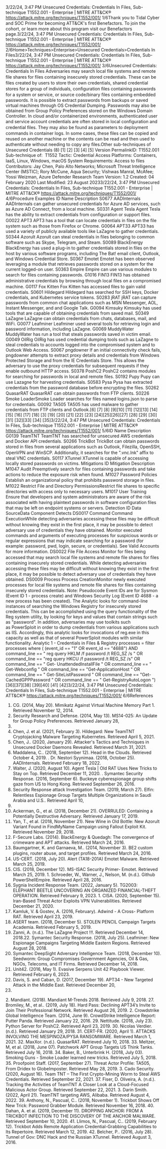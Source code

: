 3/22/24, 3:47 PM Unsecured Credentials: Credentials In Files, Sub-technique T1552.001 - Enterprise | MITRE ATT&CK®
https://attack.mitre.org/techniques/T1552/001/ 1/6Thank you to Tidal Cyber and SOC Prime for becoming ATT&CK's ﬁrst Benefactors. To join the cohort, or learn more about this program visit our
Benefactors page.3/22/24, 3:47 PM Unsecured Credentials: Credentials In Files, Sub-technique T1552.001 - Enterprise | MITRE ATT&CK®
https://attack.mitre.org/techniques/T1552/001/ 2/6Home>Techniques>Enterprise>Unsecured Credentials>Credentials In Files3/22/24, 3:47 PM Unsecured Credentials: Credentials In Files, Sub-technique T1552.001 - Enterprise | MITRE ATT&CK®
https://attack.mitre.org/techniques/T1552/001/ 3/6Unsecured Credentials: Credentials In Files
Adversaries may search local ﬁle systems and remote ﬁle shares for ﬁles containing insecurely stored credentials. These can be ﬁles created
by users to store their own credentials, shared credential stores for a group of individuals, conﬁguration ﬁles containing passwords for a
system or service, or source code/binary ﬁles containing embedded passwords.
It is possible to extract passwords from backups or saved virtual machines through OS Credential Dumping. Passwords may also be
obtained from Group Policy Preferences stored on the Windows Domain Controller. 
In cloud and/or containerized environments, authenticated user and service account credentials are often stored in local conﬁguration and
credential ﬁles. They may also be found as parameters to deployment commands in container logs. In some cases, these ﬁles can be
copied and reused on another machine or the contents can be read and then used to authenticate without needing to copy any ﬁles.Other sub-techniques of Unsecured Credentials (8)
[1]
[2]
[3] [4]
[5]
Version PermalinkID: T1552.001
Sub-technique of:  T1552
 
Tactic: Credential Access
 
Platforms: Containers, IaaS, Linux, Windows, macOS
 
System Requirements: Access to ﬁles
Contributors: Jay Chen, Palo Alto Networks; Microsoft Threat Intelligence Center (MSTIC); Rory McCune, Aqua Security; Vishwas
Manral, McAfee; Yossi Weizman, Azure Defender Research Team
Version: 1.2
Created: 04 February 2020
Last Modiﬁed: 23 August 20233/22/24, 3:47 PM Unsecured Credentials: Credentials In Files, Sub-technique T1552.001 - Enterprise | MITRE ATT&CK®
https://attack.mitre.org/techniques/T1552/001/ 4/6Procedure Examples
ID Name Description
S0677 AADInternals AADInternals can gather unsecured credentials for Azure AD services, such as Azure AD Connect, from a local
machine.
S0331 Agent Tesla Agent Tesla has the ability to extract credentials from conﬁguration or support ﬁles.
G0022 APT3 APT3 has a tool that can locate credentials in ﬁles on the ﬁle system such as those from Firefox or Chrome.
G0064 APT33 APT33 has used a variety of publicly available tools like LaZagne to gather credentials.
S0344 Azorult Azorult can steal credentials in ﬁles belonging to common software such as Skype, Telegram, and Steam.
S0089 BlackEnergy BlackEnergy has used a plug-in to gather credentials stored in ﬁles on the host by various software programs,
including The Bat! email client, Outlook, and Windows Credential Store.
S0367 Emotet Emotet has been observed leveraging a module that retrieves passwords stored on a system for the current
logged-on user. 
S0363 Empire Empire can use various modules to search for ﬁles containing passwords.
G1016 FIN13 FIN13 has obtained administrative credentials by browsing through local ﬁles on a compromised machine.
G0117 Fox Kitten Fox Kitten has accessed ﬁles to gain valid credentials.
S0601 Hildegard Hildegard has searched for SSH keys, Docker credentials, and Kubernetes service tokens.
S0283 jRAT jRAT can capture passwords from common chat applications such as MSN Messenger, AOL, Instant
Messenger, and and Google Talk.
G0094 Kimsuky Kimsuky has used tools that are capable of obtaining credentials from saved mail.
S0349 LaZagne LaZagne can obtain credentials from chats, databases, mail, and WiFi.
G0077 Leafminer Leafminer used several tools for retrieving login and password information, including LaZagne.
G0069 MuddyWater MuddyWater has run a tool that steals passwords saved in victim email.
G0049 OilRig OilRig has used credential dumping tools such as LaZagne to steal credentials to accounts logged into the
compromised system and to Outlook Web Access.
S0067 pngdowner If an initial connectivity check fails, pngdowner attempts to extract proxy details and credentials from
Windows Protected Storage and from the IE Credentials Store. This allows the adversary to use the proxy
credentials for subsequent requests if they enable outbound HTTP access.
S0378 PoshC2 PoshC2 contains modules for searching for passwords in local and remote ﬁles.
S0192 Pupy Pupy can use Lazagne for harvesting credentials.
S0583 Pysa Pysa has extracted credentials from the password database before encrypting the ﬁles.
S0262 QuasarRAT QuasarRAT can obtain passwords from FTP clients.
S0226 Smoke
LoaderSmoke Loader searches for ﬁles named logins.json to parse for credentials.
G0092 TA505 TA505 has used malware to gather credentials from FTP clients and Outlook.[6]
[7]
[8]
[9][10]
[11]
[12][13]
[14][15]
[16]
[17]
[18]
[3]
[19]
[20]
[21]
[22]
[23]
[24][25][26][27]
[28]
[29]
[30]
[31]
[32][33]
[34]
[35]3/22/24, 3:47 PM Unsecured Credentials: Credentials In Files, Sub-technique T1552.001 - Enterprise | MITRE ATT&CK®
https://attack.mitre.org/techniques/T1552/001/ 5/6ID Name Description
G0139 TeamTNT TeamTNT has searched for unsecured AWS credentials and Docker API credentials.
S0266 TrickBot TrickBot can obtain passwords stored in ﬁles from several applications such as Outlook, Filezilla, OpenSSH,
OpenVPN and WinSCP. Additionally, it searches for the ".vnc.lnk" aﬃx to steal VNC credentials.
S0117 XTunnel XTunnel is capable of accessing locally stored passwords on victims.
Mitigations
ID Mitigation Description
M1047 Audit Preemptively search for ﬁles containing passwords and take actions to reduce the exposure risk
when found.
M1027 Password Policies Establish an organizational policy that prohibits password storage in ﬁles.
M1022 Restrict File and
Directory PermissionsRestrict ﬁle shares to speciﬁc directories with access only to necessary users.
M1017 User Training Ensure that developers and system administrators are aware of the risk associated with having
plaintext passwords in software conﬁguration ﬁles that may be left on endpoint systems or
servers.
Detection
ID Data SourceData Component Detects
DS0017 Command Command
ExecutionWhile detecting adversaries accessing these ﬁles may be diﬃcult without knowing they exist
in the ﬁrst place, it may be possible to detect adversary use of credentials they have obtained.
Monitor executed commands and arguments of executing processes for suspicious words or
regular expressions that may indicate searching for a password (for example: password, pwd,
login, secure, or credentials). See Valid Accounts for more information.
DS0022 File File Access Monitor for ﬁles being accessed that may search local ﬁle systems and remote ﬁle shares for
ﬁles containing insecurely stored credentials. While detecting adversaries accessing these ﬁles
may be diﬃcult without knowing they exist in the ﬁrst place, it may be possible to detect
adversary use of credentials they have obtained.
DS0009 Process Process
CreationMonitor newly executed processes for local ﬁle systems and remote ﬁle shares for ﬁles
containing insecurely stored credentials.
Note: Pseudocode Event IDs are for Sysmon (Event ID 1 - process create) and Windows
Security Log (Event ID 4688 - a new process has been created). The Analytic looks for
command-line instances of searching the Windows Registry for insecurely stored credentials.
This can be accomplished using the query functionality of the Reg system utility, by looking
for keys and values that contain strings such as "password". In addition, adversaries may use
toolkits such as PowerSploit in order to dump credentials from various applications such as
IIS. Accordingly, this analytic looks for invocations of reg.exe in this capacity as well as that of
several PowerSploit modules with similar functionality.
Analytic 1 - Credentials in Files & Registry
processes = filter processes where ( (event\_id == "1" OR event\_id == "4688")
AND command\_line == " reg query HKLM /f password /t REG\_SZ /s " OR command\_line
== "reg query HKCU /f password /t REG\_SZ /s" OR command\_line == " Get-
UnattendedInstallFile " OR command\_line == " Get-Webconfig " OR command\_line ==
"Get-ApplicationHost " OR command\_line == " Get-SiteListPassword " OR command\_line
== "Get-CachedGPPPassword " OR command\_line == " Get-RegistryAutoLogon ")[36][37][38]
[39][40] [41]
[42]3/22/24, 3:47 PM Unsecured Credentials: Credentials In Files, Sub-technique T1552.001 - Enterprise | MITRE ATT&CK®
https://attack.mitre.org/techniques/T1552/001/ 6/6References
1. CG. (2014, May 20). Mimikatz Against Virtual Machine
Memory Part 1. Retrieved November 12, 2014.
2. Security Research and Defense. (2014, May 13). MS14-025:
An Update for Group Policy Preferences. Retrieved January 28,
2015.
3. Chen, J. et al. (2021, February 3). Hildegard: New TeamTNT
Cryptojacking Malware Targeting Kubernetes. Retrieved April
5, 2021.
4. Chen, J.. (2020, January 29). Attacker's Tactics and
Techniques in Unsecured Docker Daemons Revealed.
Retrieved March 31, 2021.
5. Maddalena, C.. (2018, September 12). Head in the Clouds.
Retrieved October 4, 2019.
 . Dr. Nestori Syynimaa. (2018, October 25). AADInternals.
Retrieved February 18, 2022.
7. Walter, J. (2020, August 10). Agent Tesla | Old RAT Uses New
Tricks to Stay on Top. Retrieved December 11, 2020.
 . Symantec Security Response. (2016, September 6). Buckeye
cyberespionage group shifts gaze from US to Hong Kong.
Retrieved September 26, 2016.
9. Security Response attack Investigation Team. (2019, March
27). Elﬁn: Relentless Espionage Group Targets Multiple
Organizations in Saudi Arabia and U.S.. Retrieved April 10,
2019.
10. Ackerman, G., et al. (2018, December 21). OVERRULED:
Containing a Potentially Destructive Adversary. Retrieved
January 17, 2019.
11. Yan, T., et al. (2018, November 21). New Wine in Old Bottle:
New Azorult Variant Found in FindMyName Campaign using
Fallout Exploit Kit. Retrieved November 29, 2018.
12. F-Secure Labs. (2014). BlackEnergy & Quedagh: The
convergence of crimeware and APT attacks. Retrieved March
24, 2016.
13. Baumgartner, K. and Garnaeva, M.. (2014, November 3). BE2
custom plugins, router abuse, and target proﬁles. Retrieved
March 24, 2016.
14. US-CERT. (2018, July 20). Alert (TA18-201A) Emotet Malware.
Retrieved March 25, 2019.
15. CIS. (2018, December 12). MS-ISAC Security Primer- Emotet.
Retrieved March 25, 2019.
1 . Schroeder, W., Warner, J., Nelson, M. (n.d.). Github
PowerShellEmpire. Retrieved April 28, 2016.
17. Sygnia Incident Response Team. (2022, January 5). TG2003:
ELEPHANT BEETLE UNCOVERING AN ORGANIZED
FINANCIAL-THEFT OPERATION. Retrieved February 9, 2023.
1 . CISA. (2020, September 15). Iran-Based Threat Actor Exploits
VPN Vulnerabilities. Retrieved December 21, 2020.
19. Kamluk, V. & Gostev, A. (2016, February). Adwind - A Cross-
Platform RAT. Retrieved April 23, 2019.
20. ASERT team. (2018, December 5). STOLEN PENCIL Campaign
Targets Academia. Retrieved February 5, 2019.
21. Zanni, A. (n.d.). The LaZagne Project !!!. Retrieved December
14, 2018.22. Symantec Security Response. (2018, July 25). Leafminer: New
Espionage Campaigns Targeting Middle Eastern Regions.
Retrieved August 28, 2018.
23. Symantec DeepSight Adversary Intelligence Team. (2018,
December 10). Seedworm: Group Compromises Government
Agencies, Oil & Gas, NGOs, Telecoms, and IT Firms. Retrieved
December 14, 2018.
24. Unit42. (2016, May 1). Evasive Serpens Unit 42 Playbook
Viewer. Retrieved February 6, 2023.
25. Davis, S. and Caban, D. (2017, December 19). APT34 - New
Targeted Attack in the Middle East. Retrieved December 20,
2017.
2 . Mandiant. (2018). Mandiant M-Trends 2018. Retrieved July 9,
2018.
27. Bromiley, M., et al.. (2019, July 18). Hard Pass: Declining
APT34’s Invite to Join Their Professional Network. Retrieved
August 26, 2019.
2 . Crowdstrike Global Intelligence Team. (2014, June 9).
CrowdStrike Intelligence Report: Putter Panda. Retrieved
January 22, 2016.
29. Nettitude. (2018, July 23). Python Server for PoshC2.
Retrieved April 23, 2019.
30. Nicolas Verdier. (n.d.). Retrieved January 29, 2018.
31. CERT-FR. (2020, April 1). ATTACKS INVOLVING THE
MESPINOZA/PYSA RANSOMWARE. Retrieved March 1, 2021.
32. MaxXor. (n.d.). QuasarRAT. Retrieved July 10, 2018.
33. Meltzer, M, et al. (2018, June 07). Patchwork APT Group
Targets US Think Tanks. Retrieved July 16, 2018.
34. Baker, B., Unterbrink H. (2018, July 03). Smoking Guns -
Smoke Loader learned new tricks. Retrieved July 5, 2018.
35. Proofpoint Staff. (2017, September 27). Threat Actor Proﬁle:
TA505, From Dridex to GlobeImposter. Retrieved May 28,
2019.
3 . Cado Security. (2020, August 16). Team TNT – The First
Crypto-Mining Worm to Steal AWS Credentials. Retrieved
September 22, 2021.
37. Fiser, D. Oliveira, A. (n.d.). Tracking the Activities of TeamTNT
A Closer Look at a Cloud-Focused Malicious Actor Group.
Retrieved September 22, 2021.
3 . Darin Smith. (2022, April 21). TeamTNT targeting AWS,
Alibaba. Retrieved August 4, 2022.
39. Anthony, N., Pascual, C.. (2018, November 1). Trickbot Shows
Off New Trick: Password Grabber Module. Retrieved
November 16, 2018.
40. Dahan, A. et al. (2019, December 11). DROPPING ANCHOR:
FROM A TRICKBOT INFECTION TO THE DISCOVERY OF THE
ANCHOR MALWARE. Retrieved September 10, 2020.
41. Llimos, N., Pascual, C.. (2019, February 12). Trickbot Adds
Remote Application Credential-Grabbing Capabilities to Its
Repertoire. Retrieved March 12, 2019.
42. Belcher, P.. (2016, July 28). Tunnel of Gov: DNC Hack and the
Russian XTunnel. Retrieved August 3, 2016.